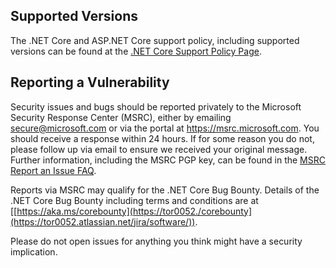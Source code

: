 

## Supported Versions

The .NET Core and ASP.NET Core support policy, including supported versions can be found at the [.NET Core Support Policy Page]([https://dotnet.microsoft.com/platform/support/policy/dotnet-core](https://tor0052.atlassian.net/jira/software/)).

## Reporting a Vulnerability

Security issues and bugs should be reported privately to the Microsoft Security Response Center (MSRC), either by emailing secure@microsoft.com or via the portal at https://msrc.microsoft.com.
You should receive a response within 24 hours. If for some reason you do not, please follow up via email to ensure we received your
original message. Further information, including the MSRC PGP key, can be found in the [MSRC Report an Issue FAQ](https://www.microsoft.com/en-us/msrc/faqs-report-an-issue).

Reports via MSRC may qualify for the .NET Core Bug Bounty. Details of the .NET Core Bug Bounty including terms and conditions are at [[https://aka.ms/corebounty](https://tor0052./corebounty](https://tor0052.atlassian.net/jira/software/)).

Please do not open issues for anything you think might have a security implication.
